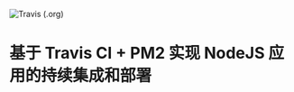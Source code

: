 ![Travis (.org)](https://img.shields.io/travis/B2D1/travis-test?logo=travis&style=for-the-badge)

# 基于 Travis CI + PM2 实现 NodeJS 应用的持续集成和部署
